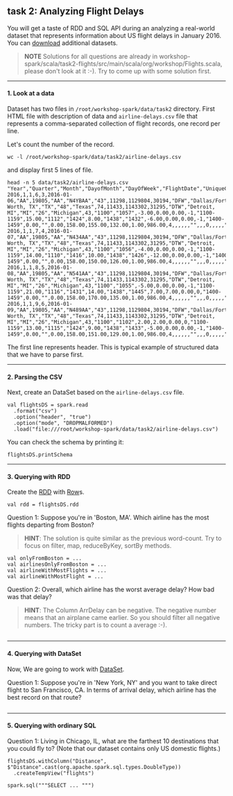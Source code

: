 ## task 2: Analyzing Flight Delays

You will get a taste of RDD and SQL API during an analyzing a real-world dataset that represents information about US flight delays in January 2016. You can [download](https://www.transtats.bts.gov/DL_SelectFields.asp?Table_ID=236&DB_Short_Name=On-Time) additional datasets.

> **NOTE** Solutions for all questions are already in workshop-spark/scala/task2-flights/src/main/scala/org/workshop/Flights.scala, please don't look at it :-). Try to come up with some solution first.
___

#### 1. Look at a data
  Dataset has two files in ```/root/workshop-spark/data/task2``` directory. First HTML file with description of data and ```airline-delays.csv``` file that represents a comma-separated collection of flight records, one record per line.

  Let's count the number of the record.
  ```
  wc -l /root/workshop-spark/data/task2/airline-delays.csv
  ```
  and display first 5 lines of file.
  ```
  head -n 5 data/task2/airline-delays.csv
  "Year","Quarter","Month","DayofMonth","DayOfWeek","FlightDate","UniqueCarrier","AirlineID","Carrier","TailNum","FlightNum","OriginAirportID","OriginAirportSeqID","OriginCityMarketID","Origin","OriginCityName","OriginState","OriginStateFips","OriginStateName","OriginWac","DestAirportID","DestAirportSeqID","DestCityMarketID","Dest","DestCityName","DestState","DestStateFips","DestStateName","DestWac","CRSDepTime","DepTime","DepDelay","DepDelayMinutes","DepDel15","DepartureDelayGroups","DepTimeBlk","TaxiOut","WheelsOff","WheelsOn","TaxiIn","CRSArrTime","ArrTime","ArrDelay","ArrDelayMinutes","ArrDel15","ArrivalDelayGroups","ArrTimeBlk","Cancelled","CancellationCode","Diverted","CRSElapsedTime","ActualElapsedTime","AirTime","Flights","Distance","DistanceGroup","CarrierDelay","WeatherDelay","NASDelay","SecurityDelay","LateAircraftDelay","FirstDepTime","TotalAddGTime","LongestAddGTime","DivAirportLandings","DivReachedDest","DivActualElapsedTime","DivArrDelay","DivDistance","Div1Airport","Div1AirportID","Div1AirportSeqID","Div1WheelsOn","Div1TotalGTime","Div1LongestGTime","Div1WheelsOff","Div1TailNum","Div2Airport","Div2AirportID","Div2AirportSeqID","Div2WheelsOn","Div2TotalGTime","Div2LongestGTime","Div2WheelsOff","Div2TailNum","Div3Airport","Div3AirportID","Div3AirportSeqID","Div3WheelsOn","Div3TotalGTime","Div3LongestGTime","Div3WheelsOff","Div3TailNum","Div4Airport","Div4AirportID","Div4AirportSeqID","Div4WheelsOn","Div4TotalGTime","Div4LongestGTime","Div4WheelsOff","Div4TailNum","Div5Airport","Div5AirportID","Div5AirportSeqID","Div5WheelsOn","Div5TotalGTime","Div5LongestGTime","Div5WheelsOff","Div5TailNum",
  2016,1,1,6,3,2016-01-06,"AA",19805,"AA","N4YBAA","43",11298,1129804,30194,"DFW","Dallas/Fort Worth, TX","TX","48","Texas",74,11433,1143302,31295,"DTW","Detroit, MI","MI","26","Michigan",43,"1100","1057",-3.00,0.00,0.00,-1,"1100-1159",15.00,"1112","1424",8.00,"1438","1432",-6.00,0.00,0.00,-1,"1400-1459",0.00,"",0.00,158.00,155.00,132.00,1.00,986.00,4,,,,,,"",,,0,,,,,"",,,"",,,"","","",,,"",,,"","","",,,"",,,"","","",,,"",,,"","","",,,"",,,"","",
  2016,1,1,7,4,2016-01-07,"AA",19805,"AA","N434AA","43",11298,1129804,30194,"DFW","Dallas/Fort Worth, TX","TX","48","Texas",74,11433,1143302,31295,"DTW","Detroit, MI","MI","26","Michigan",43,"1100","1056",-4.00,0.00,0.00,-1,"1100-1159",14.00,"1110","1416",10.00,"1438","1426",-12.00,0.00,0.00,-1,"1400-1459",0.00,"",0.00,158.00,150.00,126.00,1.00,986.00,4,,,,,,"",,,0,,,,,"",,,"",,,"","","",,,"",,,"","","",,,"",,,"","","",,,"",,,"","","",,,"",,,"","",
  2016,1,1,8,5,2016-01-08,"AA",19805,"AA","N541AA","43",11298,1129804,30194,"DFW","Dallas/Fort Worth, TX","TX","48","Texas",74,11433,1143302,31295,"DTW","Detroit, MI","MI","26","Michigan",43,"1100","1055",-5.00,0.00,0.00,-1,"1100-1159",21.00,"1116","1431",14.00,"1438","1445",7.00,7.00,0.00,0,"1400-1459",0.00,"",0.00,158.00,170.00,135.00,1.00,986.00,4,,,,,,"",,,0,,,,,"",,,"",,,"","","",,,"",,,"","","",,,"",,,"","","",,,"",,,"","","",,,"",,,"","",
  2016,1,1,9,6,2016-01-09,"AA",19805,"AA","N489AA","43",11298,1129804,30194,"DFW","Dallas/Fort Worth, TX","TX","48","Texas",74,11433,1143302,31295,"DTW","Detroit, MI","MI","26","Michigan",43,"1100","1102",2.00,2.00,0.00,0,"1100-1159",13.00,"1115","1424",9.00,"1438","1433",-5.00,0.00,0.00,-1,"1400-1459",0.00,"",0.00,158.00,151.00,129.00,1.00,986.00,4,,,,,,"",,,0,,,,,"",,,"",,,"","","",,,"",,,"","","",,,"",,,"","","",,,"",,,"","","",,,"",,,"","",
  ```
  The first line represents header. This is typical example of structured data that we have to parse first.
 ___
 
#### 2. Parsing the CSV
  Next, create an DataSet based on the ```airline-delays.csv``` file.
  ```
  val flightsDS = spark.read
    .format("csv")
    .option("header", "true")
    .option("mode", "DROPMALFORMED")
    .load("file:///root/workshop-spark/data/task2/airline-delays.csv")
  ```
  You can check the schema by printing it:
  ```
  flightsDS.printSchema
  ```
___
 
#### 3. Querying with RDD
  Create the [RDD](http://spark.apache.org/docs/latest/api/scala/index.html#org.apache.spark.rdd.RDD) with [Row](https://spark.apache.org/docs/2.2.0/api/scala/index.html#org.apache.spark.sql.Row)s.
  ```
  val rdd = flightsDS.rdd
  ```
  
  Question 1: Suppose you're in 'Boston, MA'. Which airline has the most flights departing from Boston? 
  > **HINT**: The solution is quite similar as the previous word-count. Try to focus on filter, map, reduceByKey, sortBy methods.
  ```
  val onlyFromBoston = ...
  val airlinesOnlyFromBoston = ...
  val airlineWithMostFlights = ...
  val airlineWithMostFlight = ...
  ```
  
  Question 2: Overall, which airline has the worst average delay? How bad was that delay?
  > **HINT**: The Column ArrDelay can be negative. The negative number means that an airplane came earlier. So you should filter all negative numbers. The tricky part is to count a average :-).
  ```
  
  ```
___
 
#### 4. Querying with DataSet
  Now, We are going to work with [DataSet](https://spark.apache.org/docs/latest/api/scala/index.html#org.apache.spark.sql.Dataset).

  Question 1: Suppose you're in 'New York, NY' and you want to take direct flight to San Francisco, CA. In terms of arrival delay, which airline has the best record on that route?
  ```
  
  ```
 ___
 
#### 5. Querying with ordinary SQL
  Question 1: Living in Chicago, IL, what are the farthest 10 destinations that you could fly to? (Note that our dataset contains only US domestic flights.)
  ```
  flightsDS.withColumn("Distance", $"Distance".cast(org.apache.spark.sql.types.DoubleType))
    .createTempView("flights")
  ```
  ```
  spark.sql("""SELECT ... """)
  ```
